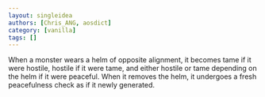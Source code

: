 ```yaml
---
layout: singleidea
authors: [Chris_ANG, aosdict]
category: [vanilla]
tags: []
---
```

When a monster wears a helm of opposite alignment, it becomes tame if it were hostile, hostile if it were tame, and either hostile or tame depending on the helm if it were peaceful. When it removes the helm, it undergoes a fresh peacefulness check as if it newly generated.
